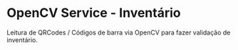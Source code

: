 # OpenCV Service - Inventário

Leitura de QRCodes / Códigos de barra via OpenCV para fazer validação de inventário.

